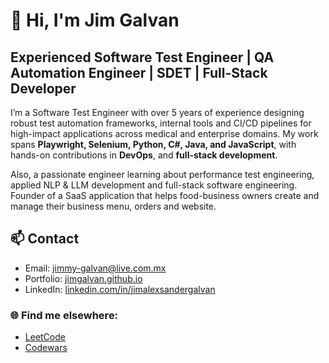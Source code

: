 # 👋 Hi, I'm Jim Galvan  
## Experienced Software Test Engineer | QA Automation Engineer | SDET | Full-Stack Developer
 
I’m a Software Test Engineer with over 5 years of experience designing robust test automation frameworks, internal tools and CI/CD pipelines for high-impact applications across medical and enterprise domains. My work spans **Playwright, Selenium, Python, C#, Java, and JavaScript**, with hands-on contributions in **DevOps**, and **full-stack development**.

Also, a passionate engineer learning about performance test engineering, applied NLP & LLM development and full-stack software engineering. Founder of a SaaS application that helps food-business owners create and manage their business menu, orders and website.

## 📫 Contact
- Email: [jimmy-galvan@live.com.mx](mailto:jimmy-galvan@live.com.mx)  
- Portfolio: [jimgalvan.github.io](https://jimgalvan.github.io/)  
- LinkedIn: [linkedin.com/in/jimalexsandergalvan](https://www.linkedin.com/in/jimalexsandergalvan)


### 🌐 Find me elsewhere:
- [LeetCode](https://leetcode.com/jimmy-galvan/)
- [Codewars](https://www.codewars.com/users/jinux95/)

<!---
JimGalvan/JimGalvan is a ✨ special ✨ repository because its `README.md` (this file) appears on your GitHub profile.
You can click the Preview link to take a look at your changes.
--->
